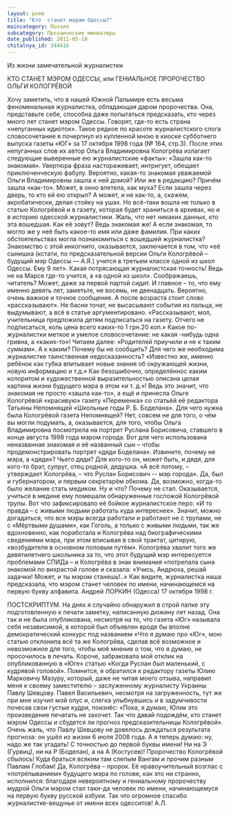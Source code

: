 ```yaml
---
layout: poem
title: "Кто  станет мэром Одессы?"
maincategory: Поэзия
subcategory: Прозаические миниатюры
date_published: 2011-05-18
chitalnya_id: 344416
---
```




Из жизни замечательной журналистки

КТО СТАНЕТ МЭРОМ ОДЕССЫ, или
ГЕНИАЛЬНОЕ ПРОРОЧЕСТВО ОЛЬГИ КОЛОГРЁВОЙ

Хочу заметить, что в нашей Южной Пальмире есть весьма феноменальная журналистка, обладающая даром пророчества. Она, представьте себе, способна даже попытаться предсказать, кто через много лет станет мэром Одессы.
Говорят, где-то есть страна «непуганных идиоток». Такое редкое по красоте журналистского слога словосочетание я почерпнул из купленной мною в киоске субботнего выпуска газеты «ЮГ» за 17 октября 1998 года (№ 164, стр.3). После этих непуганных слов их автор Ольга Владимировна Кологрёва излагает следующие выверенные ею журналистские «факты»: «Зашла как-то знакомая». Увертюра фраза настораживает, интригует, обещает приключенческую фабулу. Вероятно, какая-то знакомая уважаемой Ольги Владимировны зашла к ней домой? Или же в редакцию? Причём зашла «как-то». Может, в окно влетела, как муха? Если зашла через дверь, то кто ей ею открыл? А может, и не как-то, а, скажем, акробатически, делая стойку на ушах. Но всё-таки вошла не только в статью Кологрёвой и в газету, которая будет храниться в архивах, но и в историю одесской журналистики. Жаль, что нет никаких данных, кто эта вошедшая. Как её зовут?
Ведь знакомая же! А если знакомая, то могло же у неё быть какое-то имя или даже фамилия. При каких обстоятельствах могла познакомиться с вошедшей журналистка? Знакомство с этой инкогнито, оказывается, заключается в том, что «её сынишка (кстати, по предсказательной версии Ольги Кологрёвой – будущий мэр Одессы — А.Я.) учится в третьем классе одной из школ Одессы. Ему 9 лет». Какая потрясающая журналистская точность! Ведь не на Марсе где-то учится,
а «в одной из школ». Соображаешь, читатель? Может, даже за первой партой сидит. И главное – то, что ему именно девять лет, заметьте, не восемь, не двенадцать. Вероятно, очень важное и точное сообщение. А после возраста стоит слово «рассказывают». Не басни точат, не высасывают события из пальца, не выдумывают, а всё в статье аргументировано. «Рассказывают, мол, учительница предложила детям подписаться на газету. Отчего не подписаться, коль цена всего каких-то 1 грн.20 коп.» Какое по-журналистки меткое и умелое словосочетание: не какая -нибудь одна гривна, а «каких-то»! Читаем далее: «Родителей приучили и не к таким суммам». А к каким? Почему бы не сообщить? Для чего же необходима журналистке таинственная недосказанность? «Известно же, именно ребёнок как губка впитывает новые знания об окружающей жизни, новую информацию и т.д.»
Как безошибочно, определённос каким колоритом и художественной выразительностью описана целая картина жизни будущего мэра в этом «и т. д.»! Ведь это значит, что знакомая не просто «зашла как-то», а ещё и принесла Ольге Кологрёвой «красивую» газету «Переменка» со статьёй её редактора Татьяны Непомнящей «Школьные годы Р. Б. Боделана». Для чего нужна была Кологрёвой газета Непомнящей? Нет, совсем не для того, о чём вы могли подумать, а, оказывается, для того, чтобы Ольга Владимировна посмотрела на портрет Руслана Борисовича, ставшего  в конце августа 1998 года мэром города. Вот для чего использована неназванная знакомая и её названный сын – чтобы продемонстрировать портрет «дяди Боделана». Извините, почему не мэра, а «дяди»? Чьего дяди? Для кого-то он, может быть, и дядя, для кого-то брат, супруг, отец родной, дедушка.  «А всё потому, – утверждает Кологрёва, – что Руслан Борисович -- мэр города». Да, был и губернатором, и первым секретарём обкома. Да, возможно, когда-то было желание стать медиком. Ну и что? Почему не стал. Оказывается, учиться в медине ему помешали обнаруженные госпожой Кологрёвой трупы. Вот что зафиксировало её бойкое журналистское перо: «И то правда – с живыми людьми работать куда интереснее». Значит, можно догадаться, что все мэры всегда работали и работают не с трупами, не с «Мёртвыми душами», как Гоголь, а только с живыми людьми,
так же вдохновенно, как поработала и Кологрёва над биографическими сведениями мэра, при этом вписывая в свой трактат, цитирую, «возбудителя в основном половым путём».
Кологрёва хвалит того же девятилетнего школьника за то, что
этот будущий мэр интересуется проблемами СПИДа – и Кологрёва в знак внимания «потрепала сына знакомой по вихрастой голове и сказала: «Учись, Андрюха, решай задачки! Может, и ты мэром станешь!..» Как видите, журналистка наша предсказала, что мэром станет человек по имени, начинающемся на первую букву алфавита.
                                                      Андрей ЛОРКИН (Одесса)
17 октября 1998 г.

ПОСТСКРИПТУМ. На днях я случайно обнаружил в строй папке эту подготовленную к печати заметку, написанную дюжину лет назад. Она так и не была опубликована, несмотря на то, что газета «Юг» называла себя независимой, в которой был объявлен вроде бы вполне демократический конкурс под названием «Что я думаю про «Юг», мою статью отклонила всё та же Кологрёва, сделав всё возможное и невозможное для того, чтобы моё мнение о том, что я думаю, не просочилось в печать. Короче, забраковала мой отклик на опубликованную в «Юге» статью «Когда Руслан был маленький, с кудрявой головой». Помнится, я обратился к редактору газеты Юлию Марковичу Мазуру, который, даже не читая моего отзыва, направил меня к своему заместителю – заслуженному журналисту Украины Павлу Шевцову. Павел Васильевич, несмотря на загруженность, тут же при мне изучил мой опус и, слегка улыбнувшись и в задумчивости почесав свои густые кудри, поизнёс: «Пока, я думаю, Юлик это произведение печатать не захочет. Так что давай подождём, кто станет мэром Одессы и сбудется ли прогноз предсказительницы Кологрёвой». Очень жаль, что Павлу Шевцову не довелось дождаться результата прогноза: он ушёл из жизни 6 июля 2008 года. А я теперь думаю: ну, надо же так угадать! С точностью до первой буквы имени! Ни на Э (Гурвиц), ни на Р (Боделан), а на А (Костусев)! Пророчество Кологрёвой сбылось! Куда браться всяким там слепым Вангам и прочим разным Павлам Глобам! Да, Кологрёва –  пророк. Её нравоучительный возглас с «потрёпыванием» будущего мэра по голове, как это ни странно, исполнился: благодаря невероятному и гениальному пророчеству мудрой Ольги мэром стал таки-да человек по имени, начинающемуся  на первую букву русской азбуки. Так что огромное спасибо журналистке-вещунье от имени всех одесситов!
А.Л.






